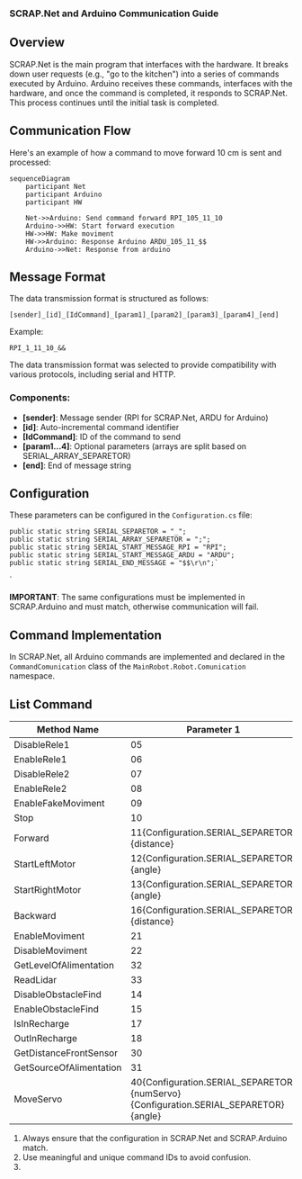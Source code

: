 ### SCRAP.Net and Arduino Communication Guide

## Overview

SCRAP.Net is the main program that interfaces with the hardware. It breaks down user requests (e.g., "go to the kitchen") into a series of commands executed by Arduino. Arduino receives these commands, interfaces with the hardware, and once the command is completed, it responds to SCRAP.Net. This process continues until the initial task is completed.

## Communication Flow

Here's an example of how a command to move forward 10 cm is sent and processed:

```mermaid
sequenceDiagram
    participant Net
    participant Arduino
    participant HW

    Net->>Arduino: Send command forward RPI_105_11_10
    Arduino->>HW: Start forward execution 
    HW->>HW: Make moviment
    HW->>Arduino: Response Arduino ARDU_105_11_$$
    Arduino->>Net: Response from arduino
```

## Message Format

The data transmission format is structured as follows:

`[sender]_[id]_[IdCommand]_[param1]_[param2]_[param3]_[param4]_[end]`

Example:

`RPI_1_11_10_&&`

The data transmission format was selected to provide compatibility with various protocols, including serial and HTTP.

### Components:

- **[sender]**: Message sender (RPI for SCRAP.Net, ARDU for Arduino)
- **[id]**: Auto-incremental command identifier
- **[IdCommand]**: ID of the command to send
- **[param1...4]**: Optional parameters (arrays are split based on SERIAL_ARRAY_SEPARETOR)
- **[end]**: End of message string

## Configuration

These parameters can be configured in the `Configuration.cs` file:

```
public static string SERIAL_SEPARETOR = "_"; 
public static string SERIAL_ARRAY_SEPARETOR = ";"; 
public static string SERIAL_START_MESSAGE_RPI = "RPI"; 
public static string SERIAL_START_MESSAGE_ARDU = "ARDU"; 
public static string SERIAL_END_MESSAGE = "$$\r\n";`
```

`

**IMPORTANT**: The same configurations must be implemented in SCRAP.Arduino and must match, otherwise communication will fail.

## Command Implementation

In SCRAP.Net, all Arduino commands are implemented and declared in the `CommandComunication` class of the `MainRobot.Robot.Comunication` namespace.



## List Command

| Method Name             | Parameter 1                                                                         |
| ----------------------- | ----------------------------------------------------------------------------------- |
| DisableRele1            | 05                                                                                  |
| EnableRele1             | 06                                                                                  |
| DisableRele2            | 07                                                                                  |
| EnableRele2             | 08                                                                                  |
| EnableFakeMoviment      | 09                                                                                  |
| Stop                    | 10                                                                                  |
| Forward                 | 11{Configuration.SERIAL_SEPARETOR}{distance}                                        |
| StartLeftMotor          | 12{Configuration.SERIAL_SEPARETOR}{angle}                                           |
| StartRightMotor         | 13{Configuration.SERIAL_SEPARETOR}{angle}                                           |
| Backward                | 16{Configuration.SERIAL_SEPARETOR}{distance}                                        |
| EnableMoviment          | 21                                                                                  |
| DisableMoviment         | 22                                                                                  |
| GetLevelOfAlimentation  | 32                                                                                  |
| ReadLidar               | 33                                                                                  |
| DisableObstacleFind     | 14                                                                                  |
| EnableObstacleFind      | 15                                                                                  |
| IsInRecharge            | 17                                                                                  |
| OutInRecharge           | 18                                                                                  |
| GetDistanceFrontSensor  | 30                                                                                  |
| GetSourceOfAlimentation | 31                                                                                  |
| MoveServo               | 40{Configuration.SERIAL_SEPARETOR}{numServo}{Configuration.SERIAL_SEPARETOR}{angle} |

1. Always ensure that the configuration in SCRAP.Net and SCRAP.Arduino match.
2. Use meaningful and unique command IDs to avoid confusion.
3. 
